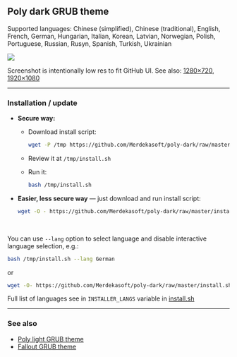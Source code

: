 ## Poly dark GRUB theme

Supported languages: Chinese (simplified), Chinese (traditional), English, French, German, Hungarian, Italian, Korean, Latvian, Norwegian, Polish, Portuguese, Russian, Rusyn, Spanish, Turkish, Ukrainian

![](https://i.imgur.com/OHGyR2N.gif)

Screenshot is intentionally low res to fit GitHub UI. See also: [1280×720](https://i.imgur.com/iKtkLr4.png), [1920×1080](https://i.imgur.com/faGEmp5.png)

---


### Installation / update

- **Secure way:**

  - Download install script:

    ```sh
    wget -P /tmp https://github.com/Merdekasoft/poly-dark/raw/master/install.sh
    ```

  - Review it at `/tmp/install.sh`

  - Run it:

    ```sh
    bash /tmp/install.sh
    ```

- **Easier, less secure way** — just download and run install script:

  ```sh
  wget -O - https://github.com/Merdekasoft/poly-dark/raw/master/install.sh | bash
  ```

<br>

You can use `--lang` option to select language and disable interactive language selection, e.g.:

```sh
bash /tmp/install.sh --lang German
```

or

```sh
wget -O- https://github.com/Merdekasoft/poly-dark/raw/master/install.sh | bash -s -- --lang Korean
```

Full list of languages see in `INSTALLER_LANGS` variable in [install.sh](install.sh)

---


### See also

- [Poly light GRUB theme](https://github.com/Merdekasoft/poly-light)
- [Fallout GRUB theme](https://github.com/Merdekasoft/fallout-grub-theme)
